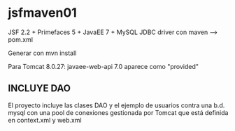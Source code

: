 # jsfmaven01

JSF 2.2 + Primefaces 5 + JavaEE 7 + MySQL JDBC driver con maven --> pom.xml

Generar con mvn install

Para Tomcat 8.0.27: javaee-web-api 7.0 aparece como "provided"


## INCLUYE DAO

El proyecto incluye las clases DAO y el ejemplo 
de usuarios contra una b.d. mysql con una pool de conexiones
gestionada por Tomcat que está definida en context.xml y web.xml

